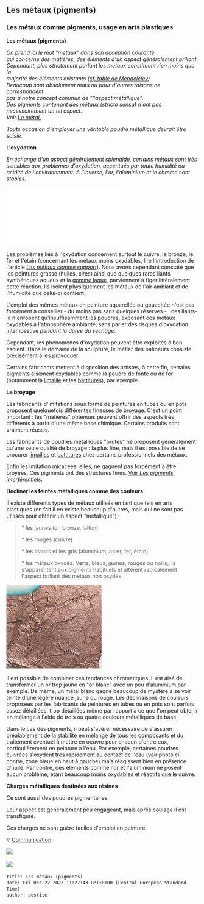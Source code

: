 ## Les métaux (pigments)
### Les métaux comme pigments, usage en arts plastiques
 **Les métaux (pigments)**  

_On prend ici le mot "métaux" dans son acception courante  
qui concerne des matières, des éléments d'un aspect généralement brillant.  
Cependant, plus strictement parlant les métaux constituent rien moins que la  
majorité des éléments existants ([cf. table de Mendeleïev](annexe1.html)).  
Beaucoup sont absolument mats ou pour d'autres raisons ne correspondent  
pas à notre concept commun de "l'aspect métallique".  
Des pigments contenant des métaux (stricto sensu) n'ont pas  
nécessairement un tel aspect.  
Voir [Le métal.](metal.html)_

_Toute occasion d'employer une véritable poudre métallique devrait être saisie._

**L'oxydation**

_En échange d'un aspect généralement splendide, certains métaux sont très sensibles aux problèmes d'oxydation, accentués par toute humidité ou acidité de l'environnement. A l'inverse, l'or, l'aluminium et le chrome sont stables._

![](images/Or2versionweb.html)

Les problèmes liés à l'oxydation concernent surtout le cuivre, le bronze, le fer et l'étain (concernant les métaux moins oxydables, lire l'introduction de l'article _[Les métaux comme support](metaux.html)_). Nous avons cependant constaté que les peintures grasse (huiles, cires) ainsi que quelques rares liants synthétiques aqueux et la [gomme laque](gommelaque.html), parviennent à figer littéralement cette réaction. Ils isolent physiquement les métaux de l'air ambiant et de l'humidité que celui-ci contient.

L'emploi des mêmes métaux en peinture aquarellée ou gouachée n'est pas forcément à conseiller - du moins pas sans quelques réserves - : ces liants-là n'enrobent qu'insuffisamment les poudres, exposant ces métaux oxydables à l'atmosphère ambiante, sans parler des risques d'oxydation intempestive _pendant la durée du séchage_.

Cependant, les phénomènes d'oxydation peuvent être exploités à bon escient. Dans le domaine de la sculpture, le métier des patineurs consiste précisément à les provoquer.

Certains fabricants mettent à disposition des artistes, à cette fin, certains pigments aisément oxydables comme la poudre de fonte ou de fer (notamment la [limaille](limaille.html) et les [battitures](battitures.html)), par exemple.

**Le broyage**

Les fabricants d'imitations sous forme de peintures en tubes ou en pots proposent quelquefois différentes finesses de broyage. C'est un point important : les "matières" obtenues peuvent offrir des aspects très différents à partir d'une même base chimique. Certains produits sont vraiment réussis.

Les fabricants de poudres métalliques "brutes" ne proposent généralement qu'une seule qualité de broyage : la plus fine, mais il est possible de se procurer [limailles](limaille.html) et [battitures](battitures.html) chez certains professionnels des métaux.

Enfin les imitation micacées, elles, ne gagnent pas forcément à être broyées. Ces pigments ont des structures fines. [Voir _Les pigments interférentiels_.](interferentielspigments.html)

**Décliner les teintes métalliques comme des couleurs**

Il existe différents types de métaux utilisés en tant que tels en arts plastiques (en fait il en existe beaucoup d'autres, mais qui ne sont pas utilisés pour obtenir un aspect "métallique") :

> \* les jaunes (or, bronze, laiton)
> 
> \* les rouges (cuivre)
> 
> \* les blancs et les gris (aluminium, acier, fer, étain)
> 
> \* les métaux oxydés. Verts, bleus, jaunes, rouges ou noirs, ils s'apparentent aux pigments habituels et altèrent radicalement l'aspect brillant des métaux non oxydés.

![](images/acryletmethylcell.jpg)

Il est possible de combiner ces tendances chromatiques. Il est aisé de transformer un or trop jaune en "or blanc" avec un peu d'aluminium par exemple. De même, un métal blanc gagne beaucoup de mystère à se voir teinté d'une légère nuance jaune ou rouge. Les déclinaisons de couleurs proposées par les fabricants de peintures en tubes ou en pots sont parfois assez détaillées, trop détaillées même par rapport à ce que l'on peut obtenir en mélange à l'aide de trois ou quatre couleurs métalliques de base.

Dans le cas des pigments, il peut s'avérer nécessaire de s'assurer préalablement de la stabilité en mélange de tous les composants et du traitement éventuel à mettre en oeuvre pour chacun d'entre eux, particulièrement en peinture à l'eau. Par exemple, certaines poudres cuivrées s'oxydent très rapidement au contact de l'eau (voir photo ci-contre, zone bleue en haut à gauche) mais réagissent bien en présence d'huile. Par contre, des éléments comme l'or et l'aluminium ne posent aucun problème, étant beaucoup moins oxydables et réactifs que le cuivre.

**Charges métalliques destinées aux résines**

Ce sont aussi des poudres pigmentaires.

Leur aspect est généralement peu engageant, mais après coulage il est transfiguré.

Ces charges ne sont guère faciles d'emploi en peinture.



![](images/flechebas.gif) [Communication](http://www.artrealite.com/annonceurs.htm) 

[![](https://cbonvin.fr/sites/regie.artrealite.com/visuels/campagne1.png)](index-2.html#20131014)

![](https://cbonvin.fr/sites/regie.artrealite.com/visuels/campagne2.png)
```
title: Les métaux (pigments)
date: Fri Dec 22 2023 11:27:43 GMT+0100 (Central European Standard Time)
author: postite
```
